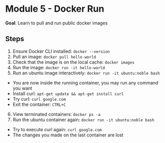 # Module 5 - Docker Run

**Goal**: Learn to pull and run public docker images

## Steps

1. Ensure Docker CLI installed: `docker --version`
2. Pull an image: `docker pull hello-world`
3. Check that the image is on the local cache: `docker images`
4. Run the image: `docker run -it hello-world`
5. Run an ubuntu image interactively: `docker run -it ubuntu:noble bash`

- You are now inside the running container, you may run any command you want
- Install curl: `apt-get update && apt-get install curl`
- Try curl: `curl google.com`
- Exit the container: `CTRL+C`

6. View terminated containers: `docker ps -a`
7. Run the ubuntu container again: `docker run -it ubuntu:noble bash`

- Try to execute curl again: `curl google.com`
- The changes you made on the last container are lost
